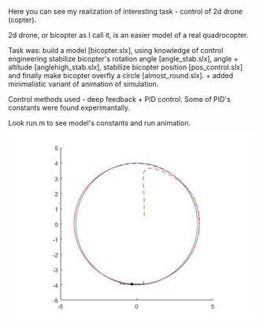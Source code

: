 Here you can see my realization of interesting task - control of 2d drone (copter).

2d drone, or bicopter as I call it, is an easier model of a real quadrocopter.

Task was: build a model [bicopter.slx], using knowledge of control engineering stabilize bicopter's rotation angle [angle_stab.slx], angle + altitude [anglehigh_stab.slx], stabilize bicopter position [pos_control.slx] and finally make bicopter overfly a circle [almost_round.slx]. + added minimalistic variant of animation of simulation.

Control methods used - deep feedback + PID control. Some of PID's constants were found experimantally.

Look run.m to see model's constants and run animation.

![Image alt](https://github.com/DMuhayev/Portfolio/blob/master/matlab%20tasks/bicopter/bicopter.jpg?raw=true)
